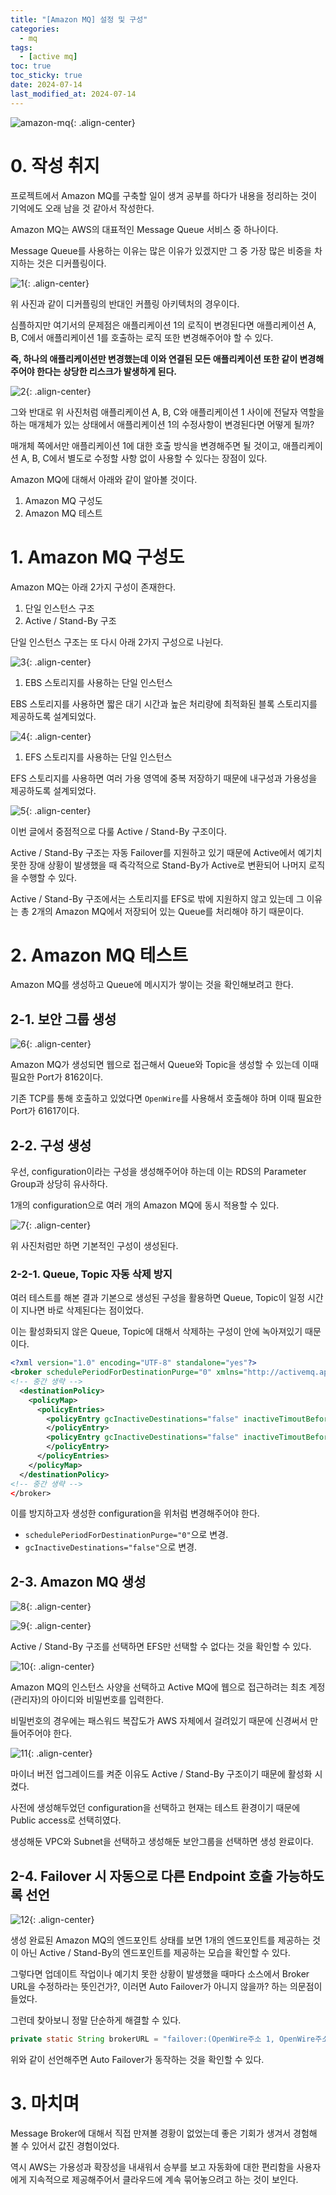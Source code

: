 ```yaml
---
title: "[Amazon MQ] 설정 및 구성"
categories:
  - mq
tags:
  - [active mq]
toc: true
toc_sticky: true
date: 2024-07-14
last_modified_at: 2024-07-14
---
```


![amazon-mq](https://github.com/user-attachments/assets/7af0402a-29ea-4c21-b9b2-72500ba8d1a2){: .align-center}

# 0. 작성 취지

프로젝트에서 Amazon MQ를 구축할 일이 생겨 공부를 하다가 내용을 정리하는 것이 기억에도 오래 남을 것 같아서 작성한다.

Amazon MQ는 AWS의 대표적인 Message Queue 서비스 중 하나이다.

Message Queue를 사용하는 이유는 많은 이유가 있겠지만 그 중 가장 많은 비중을 차지하는 것은 디커플링이다.

![1](https://github.com/user-attachments/assets/d37b764e-4f38-47ad-a1ce-d5c1c0125dc9){: .align-center}

위 사진과 같이 디커플링의 반대인 커플링 아키텍처의 경우이다.

심플하지만 여기서의 문제점은 애플리케이션 1의 로직이 변경된다면 애플리케이션 A, B, C에서 애플리케이션 1를 호출하는 로직 또한 변경해주어야 할 수 있다.

**즉, 하나의 애플리케이션만 변경했는데 이와 연결된 모든 애플리케이션 또한 같이 변경해주어야 한다는 상당한 리스크가 발생하게 된다.**

![2](https://github.com/user-attachments/assets/759b013f-9090-4035-85be-3ddfa48d041f){: .align-center}

그와 반대로 위 사진처럼 애플리케이션 A, B, C와 애플리케이션 1 사이에 전달자 역할을 하는 매개체가 있는 상태에서 애플리케이션 1의 수정사항이 변경된다면 어떻게 될까?

매개체 쪽에서만 애플리케이션 1에 대한 호출 방식을 변경해주면 될 것이고, 애플리케이션 A, B, C에서 별도로 수정할 사항 없이 사용할 수 있다는 장점이 있다.

Amazon MQ에 대해서 아래와 같이 알아볼 것이다.

1. Amazon MQ 구성도
2. Amazon MQ 테스트

# 1. Amazon MQ 구성도

Amazon MQ는 아래 2가지 구성이 존재한다.

1. 단일 인스턴스 구조
2. Active / Stand-By 구조

단일 인스턴스 구조는 또 다시 아래 2가지 구성으로 나뉜다.

![3](https://github.com/user-attachments/assets/c7519e4c-16ae-4a9c-a2ee-aa4f2778831b){: .align-center}

1. EBS 스토리지를 사용하는 단일 인스턴스

EBS 스토리지를 사용하면 짧은 대기 시간과 높은 처리량에 최적화된 블록 스토리지를 제공하도록 설계되었다.

![4](https://github.com/user-attachments/assets/1e74ef22-73ed-4585-96b5-6a6bfd63a1ce){: .align-center}

1. EFS 스토리지를 사용하는 단일 인스턴스

EFS 스토리지를 사용하면 여러 가용 영역에 중복 저장하기 때문에 내구성과 가용성을 제공하도록 설계되었다.

![5](https://github.com/user-attachments/assets/995bb0b8-b026-4119-84de-8535ea7d6a17){: .align-center}

이번 글에서 중점적으로 다룰 Active / Stand-By 구조이다.

Active / Stand-By 구조는 자동 Failover를 지원하고 있기 때문에 Active에서 예기치 못한 장애 상황이 발생했을 때 즉각적으로 Stand-By가 Active로 변환되어 나머지 로직을 수행할 수 있다.

Active / Stand-By 구조에서는 스토리지를 EFS로 밖에 지원하지 않고 있는데 그 이유는 총 2개의 Amazon MQ에서 저장되어 있는 Queue를 처리해야 하기 때문이다.

# 2. Amazon MQ 테스트

Amazon MQ를 생성하고 Queue에 메시지가 쌓이는 것을 확인해보려고 한다.

## 2-1. 보안 그룹 생성

![6](https://github.com/user-attachments/assets/1fe8c3a1-0620-4b49-97d7-a40e8cf63312){: .align-center}

Amazon MQ가 생성되면 웹으로 접근해서 Queue와 Topic을 생성할 수 있는데 이때 필요한 Port가 8162이다.

기존 TCP를 통해 호출하고 있었다면 `OpenWire`를 사용해서 호출해야 하며 이때 필요한 Port가 61617이다.

## 2-2. 구성 생성

우선, configuration이라는 구성을 생성해주어야 하는데 이는 RDS의 Parameter Group과 상당히 유사하다.

1개의 configuration으로 여러 개의 Amazon MQ에 동시 적용할 수 있다.

![7](https://github.com/user-attachments/assets/354a2751-35aa-49c5-aaf2-343049ae64f1){: .align-center}

위 사진처럼만 하면 기본적인 구성이 생성된다.

### 2-2-1. Queue, Topic 자동 삭제 방지

여러 테스트를 해본 결과 기본으로 생성된 구성을 활용하면 Queue, Topic이 일정 시간이 지나면 바로 삭제된다는 점이었다.

이는 활성화되지 않은 Queue, Topic에 대해서 삭제하는 구성이 안에 녹아져있기 때문이다.

```xml
<?xml version="1.0" encoding="UTF-8" standalone="yes"?>
<broker schedulePeriodForDestinationPurge="0" xmlns="http://activemq.apache.org/schema/core">
<!-- 중간 생략 -->
  <destinationPolicy>
    <policyMap>
      <policyEntries>
        <policyEntry gcInactiveDestinations="false" inactiveTimoutBeforeGC="600000" topic="&gt;">
        </policyEntry>
        <policyEntry gcInactiveDestinations="false" inactiveTimoutBeforeGC="600000" queue="&gt;"/>
        </policyEntry>
      </policyEntries>
    </policyMap>
  </destinationPolicy>
<!-- 중간 생략 -->
</broker>
```

이를 방지하고자 생성한 configuration을 위처럼 변경해주어야 한다.

- `schedulePeriodForDestinationPurge="0"`으로 변경.
- `gcInactiveDestinations="false"`으로 변경.

## 2-3. Amazon MQ 생성

![8](https://github.com/user-attachments/assets/ce66c365-cb31-4547-8400-54d9a0138417){: .align-center}

![9](https://github.com/user-attachments/assets/5d39931b-6708-4f0c-9c79-698274e0559a){: .align-center}

Active / Stand-By 구조를 선택하면 EFS만 선택할 수 없다는 것을 확인할 수 있다.

![10](https://github.com/user-attachments/assets/043b68da-644a-4abc-9229-063e8d583f90){: .align-center}

Amazon MQ의 인스턴스 사양을 선택하고 Active MQ에 웹으로 접근하려는 최초 계정(관리자)의 아이디와 비밀번호를 입력한다.

비밀번호의 경우에는 패스워드 복잡도가 AWS 자체에서 걸려있기 때문에 신경써서 만들어주어야 한다.

![11](https://github.com/user-attachments/assets/df450d27-3ef8-4a15-85ff-dbaa2696ea79){: .align-center}

마이너 버전 업그레이드를 켜준 이유도 Active / Stand-By 구조이기 때문에 활성화 시켰다.

사전에 생성해두었던 configuration을 선택하고 현재는 테스트 환경이기 때문에 Public access로 선택히였다.

생성해둔 VPC와 Subnet을 선택하고 생성해둔 보안그룹을 선택하면 생성 완료이다.

## 2-4. Failover 시 자동으로 다른 Endpoint 호출 가능하도록 선언

![12](https://github.com/user-attachments/assets/42891392-e806-4210-8817-b8aeb36334d0){: .align-center}

생성 완료된 Amazon MQ의 엔드포인트 상태를 보면 1개의 엔드포인트를 제공하는 것이 아닌 Active / Stand-By의 엔드포인트를 제공하는 모습을 확인할 수 있다.

그렇다면 업데이트 작업이나 예기치 못한 상황이 발생했을 때마다 소스에서 Broker URL을 수정하라는 뜻인건가?, 이러면 Auto Failover가 아니지 않을까? 하는 의문점이 들었다.

그런데 찾아보니 정말 단순하게 해결할 수 있다.

```java
private static String brokerURL = "failover:(OpenWire주소 1, OpenWire주소 2)?randomize=false";
```

위와 같이 선언해주면 Auto Failover가 동작하는 것을 확인할 수 있다.

# 3. 마치며

Message Broker에 대해서 직접 만져볼 경황이 없었는데 좋은 기회가 생겨서 경험해 볼 수 있어서 값진 경험이었다.

역시 AWS는 가용성과 확장성을 내새워서 승부를 보고 자동화에 대한 편리함을 사용자에게 지속적으로 제공해주어서 클라우드에 계속 묶어놓으려고 하는 것이 보인다.